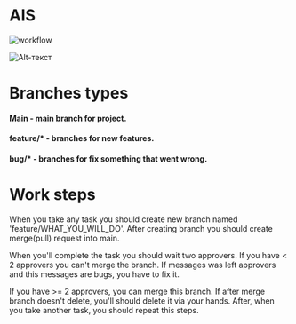 # AIS
![workflow](https://github.com/<OWNER>/<REPOSITORY>/actions/workflows/<WORKFLOW_FILE>/badge.svg)

![Alt-текст](https://bitworks.software/assets/img/2018-12-11/Feature.png "Gitflow")

# Branches types

#### Main - main branch for project.
#### feature/* - branches for new features.
#### bug/* - branches for fix something that went wrong.

# Work steps

When you take any task you should create new branch named 'feature/WHAT_YOU_WILL_DO'.
After creating branch you should create merge(pull) request into main.

When you'll complete the task you should wait two approvers. If you have < 2 approvers you can't merge the branch.
If messages was left approvers and this messages are bugs, you have to fix it.

If you have >= 2 approvers, you can merge this branch. If after merge branch doesn't delete, you'll should delete it via your hands.
After, when you take another task, you should repeat this steps.
